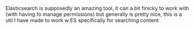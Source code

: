 Elasticsearch is supposedly an amazing tool, it can a bit finicky to work with (with having to manage permissions) but generally is pretty nice, this is a util I have made to work w ES specifically for searching content 

